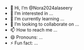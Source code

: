 - 👋 Hi, I’m @Nora2024alaseery
- 👀 I’m interested in ...
- 🌱 I’m currently learning ...
- 💞️ I’m looking to collaborate on ...
- 📫 How to reach me ...
- 😄 Pronouns: ...
- ⚡ Fun fact: ...

<!---
Nora2024alaseery/Nora2024alaseery is a ✨ special ✨ repository because its `README.md` (this file) appears on your GitHub profile.
You can click the Preview link to take a look at your changes.
--->
